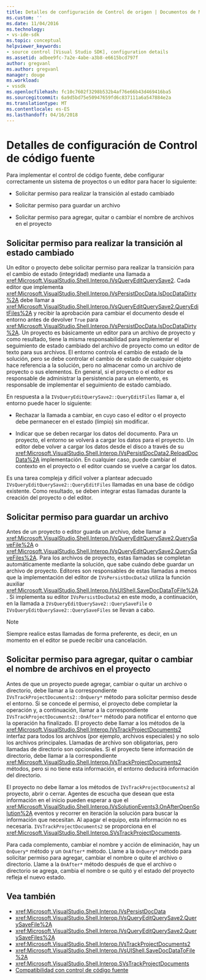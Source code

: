 ```yaml
---
title: Detalles de configuración de Control de origen | Documentos de Microsoft
ms.custom: ''
ms.date: 11/04/2016
ms.technology:
- vs-ide-sdk
ms.topic: conceptual
helpviewer_keywords:
- source control [Visual Studio SDK], configuration details
ms.assetid: adbee9fc-7a2e-4abe-a3b8-e6615bcd797f
author: gregvanl
ms.author: gregvanl
manager: douge
ms.workload:
- vssdk
ms.openlocfilehash: fc10c7602f3298b532b4af76e66b43d469416ba5
ms.sourcegitcommit: 6a9d5bd75e50947659fd6c837111a6a547884e2a
ms.translationtype: MT
ms.contentlocale: es-ES
ms.lasthandoff: 04/16/2018
---
```

# <a name="source-control-configuration-details"></a>Detalles de configuración de Control de código fuente
Para implementar el control de código fuente, debe configurar correctamente un sistema de proyectos o un editor para hacer lo siguiente:

-   Solicitar permiso para realizar la transición al estado cambiado

-   Solicitar permiso para guardar un archivo

-   Solicitar permiso para agregar, quitar o cambiar el nombre de archivos en el proyecto

## <a name="request-permission-to-transition-to-changed-state"></a>Solicitar permiso para realizar la transición al estado cambiado
 Un editor o proyecto debe solicitar permiso para realizar la transición para el cambio de estado (integridad) mediante una llamada a <xref:Microsoft.VisualStudio.Shell.Interop.IVsQueryEditQuerySave2>. Cada editor que implementa <xref:Microsoft.VisualStudio.Shell.Interop.IVsPersistDocData.IsDocDataDirty%2A> debe llamar a <xref:Microsoft.VisualStudio.Shell.Interop.IVsQueryEditQuerySave2.QueryEditFiles%2A> y recibir la aprobación para cambiar el documento desde el entorno antes de devolver `True` para <xref:Microsoft.VisualStudio.Shell.Interop.IVsPersistDocData.IsDocDataDirty%2A>. Un proyecto es básicamente un editor para un archivo de proyecto y como resultado, tiene la misma responsabilidad para implementar el seguimiento de estado cambiado del archivo de proyecto como un editor de texto para sus archivos. El entorno controla el cambio de estado de la solución, pero se debe controlar el cambio de estado de cualquier objeto hace referencia a la solución, pero no almacenar como un archivo de proyecto o sus elementos. En general, si el proyecto o el editor es responsable de administrar la persistencia para un elemento, es responsable de implementar el seguimiento de estado cambiado.

 En respuesta a la `IVsQueryEditQuerySave2::QueryEditFiles` llamar a, el entorno puede hacer lo siguiente:

-   Rechazar la llamada a cambiar, en cuyo caso el editor o el proyecto debe permanecer en el estado (limpio) sin modificar.

-   Indicar que se deben recargar los datos del documento. Para un proyecto, el entorno se volverá a cargar los datos para el proyecto. Un editor debe volver a cargar los datos desde el disco a través de su <xref:Microsoft.VisualStudio.Shell.Interop.IVsPersistDocData2.ReloadDocData%2A> implementación. En cualquier caso, puede cambiar el contexto en el proyecto o el editor cuando se vuelve a cargar los datos.

 Es una tarea compleja y difícil volver a plantear adecuado `IVsQueryEditQuerySave2::QueryEditFiles` llamadas en una base de código existente. Como resultado, se deben integrar estas llamadas durante la creación del proyecto o del editor.

## <a name="request-permission-to-save-a-file"></a>Solicitar permiso para guardar un archivo
 Antes de un proyecto o editor guarda un archivo, debe llamar a <xref:Microsoft.VisualStudio.Shell.Interop.IVsQueryEditQuerySave2.QuerySaveFile%2A> o <xref:Microsoft.VisualStudio.Shell.Interop.IVsQueryEditQuerySave2.QuerySaveFiles%2A>. Para los archivos de proyecto, estas llamadas se completan automáticamente mediante la solución, que sabe cuándo debe guardar un archivo de proyecto. Editores son responsables de estas llamadas a menos que la implementación del editor de `IVsPersistDocData2` utiliza la función auxiliar <xref:Microsoft.VisualStudio.Shell.Interop.IVsUIShell.SaveDocDataToFile%2A>. Si implementa su editor `IVsPersistDocData2` en este modo, a continuación, en la llamada a `IVsQueryEditQuerySave2::QuerySaveFile` o `IVsQueryEditQuerySave2::QuerySaveFiles` se llevan a cabo.

> [!NOTE]
>  Siempre realice estas llamadas de forma preferente, es decir, en un momento en el editor se puede recibir una cancelación.

## <a name="request-permission-to-add-remove-or-rename-files-in-the-project"></a>Solicitar permiso para agregar, quitar o cambiar el nombre de archivos en el proyecto
 Antes de que un proyecto puede agregar, cambiar o quitar un archivo o directorio, debe llamar a la correspondiente `IVsTrackProjectDocuments2::OnQuery*` método para solicitar permiso desde el entorno. Si se concede el permiso, el proyecto debe completar la operación y, a continuación, llamar a la correspondiente `IVsTrackProjectDocuments2::OnAfter*` método para notificar el entorno que la operación ha finalizado. El proyecto debe llamar a los métodos de la <xref:Microsoft.VisualStudio.Shell.Interop.IVsTrackProjectDocuments2> interfaz para todos los archivos (por ejemplo, archivos especiales) y no solo los archivos principales. Llamadas de archivo son obligatorias, pero llamadas de directorio son opcionales. Si el proyecto tiene información de directorio, debe llamar a la correspondiente <xref:Microsoft.VisualStudio.Shell.Interop.IVsTrackProjectDocuments2> métodos, pero si no tiene esta información, el entorno deducirá información del directorio.

 El proyecto no debe llamar a los métodos de `IVsTrackProjectDocuments2` al proyecto, abrir o cerrar. Agentes de escucha que desean que esta información en el inicio pueden esperar a que el <xref:Microsoft.VisualStudio.Shell.Interop.IVsSolutionEvents3.OnAfterOpenSolution%2A> eventos y recorrer en iteración la solución para buscar la información que necesitan. Al apagar el equipo, esta información no es necesaria. `IVsTrackProjectDocuments2` se proporciona en el <xref:Microsoft.VisualStudio.Shell.Interop.SVsTrackProjectDocuments>.

 Para cada complemento, cambiar el nombre y acción de eliminación, hay un `OnQuery*` método y un `OnAfter*` método. Llame a la `OnQuery*` método para solicitar permiso para agregar, cambiar el nombre o quite el archivo o directorio. Llame a la `OnAfter*` método después de que el archivo o directorio se agrega, cambia el nombre o se quitó y el estado del proyecto refleja el nuevo estado.

## <a name="see-also"></a>Vea también

- <xref:Microsoft.VisualStudio.Shell.Interop.IVsPersistDocData>
- <xref:Microsoft.VisualStudio.Shell.Interop.IVsQueryEditQuerySave2.QuerySaveFile%2A>
- <xref:Microsoft.VisualStudio.Shell.Interop.IVsQueryEditQuerySave2.QuerySaveFiles%2A>
- <xref:Microsoft.VisualStudio.Shell.Interop.IVsTrackProjectDocuments2>
- <xref:Microsoft.VisualStudio.Shell.Interop.IVsUIShell.SaveDocDataToFile%2A>
- <xref:Microsoft.VisualStudio.Shell.Interop.SVsTrackProjectDocuments>
- [Compatibilidad con control de código fuente](../../extensibility/internals/supporting-source-control.md)